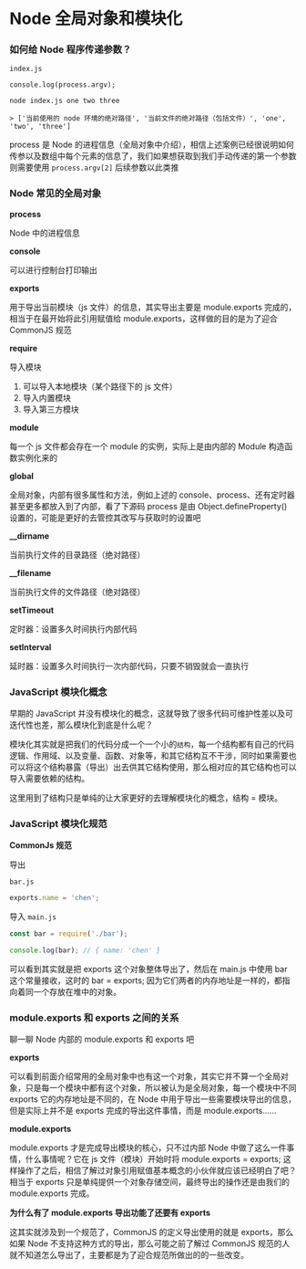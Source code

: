 # Node 全局对象和模块化

### 如何给 Node 程序传递参数？

`index.js`
```
console.log(process.argv);
```

```shell
node index.js one two three

> ['当前使用的 node 环境的绝对路径', '当前文件的绝对路径（包括文件）', 'one', 'two', 'three']
```

process 是 Node 的进程信息（全局对象中介绍），相信上述案例已经很说明如何传参以及数组中每个元素的信息了，我们如果想获取到我们手动传递的第一个参数则需要使用 `process.argv[2]` 后续参数以此类推

### Node 常见的全局对象

**process**

Node 中的进程信息

**console**

可以进行控制台打印输出

**exports**

用于导出当前模块（js 文件）的信息，其实导出主要是 module.exports 完成的，相当于在最开始将此引用赋值给 module.exports，这样做的目的是为了迎合 CommonJS 规范

**require**

导入模块
1. 可以导入本地模块（某个路径下的 js 文件）
2. 导入内置模块
3. 导入第三方模块

**module**

每一个 js 文件都会存在一个 module 的实例，实际上是由内部的 Module 构造函数实例化来的

**global**

全局对象，内部有很多属性和方法，例如上述的 console、process、还有定时器甚至更多都放入到了内部，看了下源码 process 是由 Object.defineProperty() 设置的，可能是更好的去管控其改写与获取时的设置吧

**__dirname**

当前执行文件的目录路径（绝对路径）

**__filename**

当前执行文件的文件路径（绝对路径）

**setTimeout**

定时器：设置多久时间执行内部代码

**setInterval**

延时器：设置多久时间执行一次内部代码，只要不销毁就会一直执行

### JavaScript 模块化概念

早期的 JavaScript 并没有模块化的概念，这就导致了很多代码可维护性差以及可迭代性也差，那么模块化到底是什么呢？

模块化其实就是把我们的代码分成一个一个小的`结构`，每一个结构都有自己的代码逻辑、作用域、以及变量、函数、对象等，和其它结构互不干涉，同时如果需要也可以将这个结构暴露（导出）出去供其它结构使用，那么相对应的其它结构也可以导入需要依赖的结构。

这里用到了结构只是单纯的让大家更好的去理解模块化的概念，结构 = 模块。


### JavaScript 模块化规范

**CommonJs 规范**

导出

`bar.js`
```javaScript
exports.name = 'chen';
```

导入
`main.js`
```javaScript
const bar = require('./bar');

console.log(bar); // { name: 'chen' }
```

可以看到其实就是把 exports 这个对象整体导出了，然后在 main.js 中使用 bar 这个常量接收，这时的 bar = exports; 因为它们两者的内存地址是一样的，都指向着同一个存放在堆中的对象。

### module.exports 和 exports 之间的关系

聊一聊 Node 内部的 module.exports 和 exports 吧

**exports**

可以看到前面介绍常用的全局对象中也有这一个对象，其实它并不算一个全局对象，只是每一个模块中都有这个对象，所以被认为是全局对象，每一个模块中不同 exports 它的内存地址是不同的，在 Node 中用于导出一些需要模块导出的信息，但是实际上并不是 exports 完成的导出这件事情，而是 module.exports......

**module.exports**

module.exports 才是完成导出模块的核心，只不过内部 Node 中做了这么一件事情，什么事情呢？它在 js 文件（模块）开始时将 module.exports = exports; 这样操作了之后，相信了解过对象引用赋值基本概念的小伙伴就应该已经明白了吧？相当于 exports 只是单纯提供一个对象存储空间，最终导出的操作还是由我们的 module.exports 完成。

**为什么有了 module.exports 导出功能了还要有 exports**

这其实就涉及到一个规范了，CommonJS 的定义导出使用的就是 exports，那么如果 Node 不支持这种方式的导出，那么可能之前了解过 CommonJS 规范的人就不知道怎么导出了，主要都是为了迎合规范所做出的的一些改变。